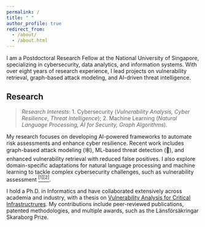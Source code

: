 ```yaml
---
permalink: /
title: " "
author_profile: true
redirect_from: 
  - /about/
  - /about.html
---
```



I am a Postdoctoral Research Fellow at the National University of Singapore, specializing in cybersecurity, data analytics, and information systems. With over eight years of research experience, I lead projects on vulnerability retrieval, graph-based attack modeling, and AI-driven threat intelligence.


## Research

> *Research Interests*: 1. Cybersecurity (*Vulnerability Analysis, Cyber Resilience, Threat Intelligence*); 2. Machine Learning (*Natural Language Processing, AI for Security, Graph Algorithms*).


My research focuses on developing AI-powered frameworks to automate risk assessments and enhance cyber resilience. Recent work includes graph-based attack modeling (🕸️), ML-based threat detection (🤖), and enhanced vulnerability retrieval with reduced false positives. I also explore domain-specific adaptations for natural language processing and machine learning to tackle complex cybersecurity challenges, such as vulnerability assessment [<sup>[1]</sup>](./publication/2022-automatic-vulnerability-assessment)[<sup>[2]</sup>](./publication/2021-selective-ensemble-cybersecurity).

I hold a Ph.D. in Informatics and have collaborated extensively across academia and industry, with a thesis on [Vulnerability Analysis for Critical Infrastructrures](https://github.com/Yuning-J/yuning-j.github.io/blob/master/files/PhDThesis-YuningJiang-0901.pdf). My contributions include peer-reviewed publications, patented methodologies, and multiple awards, such as the Länsförsäkringar Skaraborg Prize.
